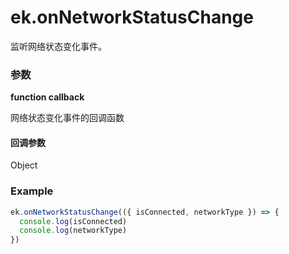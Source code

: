 # ek.onNetworkStatusChange

监听网络状态变化事件。

### 参数

**function callback**

网络状态变化事件的回调函数

#### 回调参数

Object

<Results :data="results" />

### Example

```ts
ek.onNetworkStatusChange(({ isConnected, networkType }) => {
  console.log(isConnected)
  console.log(networkType)
})
```

<script setup>
const results = [
  {
    name: 'isConnected',
    type: 'boolean',
    desc: "当前是否有网络连接",
    version: '0.1.0',
  },
  {
    name: 'networkType',
    type: 'string',
    desc: "网络类型",
    version: '0.1.0',
    values: [
      { value: "wifi", desc: "WiFi 网络" },
      { value: "2g", desc: "2g 网络" },
      { value: "3g", desc: "3g 网络" },
      { value: "4g", desc: "4g 网络" },
      { value: "5g", desc: "5g 网络" },
      { value: "unknown", desc: "未知网络" },
      { value: "none", desc: "无网络" },
    ]
  },
]
</script>
